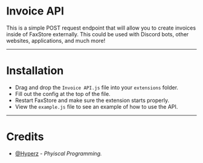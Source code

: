 # Invoice API
This is a simple POST request endpoint that will allow you to create invoices inside of FaxStore externally. This could be used with Discord bots, other websites, applications, and much more!

---

# Installation
- Drag and drop the `Invoice API.js` file into your `extensions` folder.
- Fill out the config at the top of the file.
- Restart FaxStore and make sure the extension starts properly.
- View the `example.js` file to see an example of how to use the API.

---

# Credits
- [@Hyperz](https://store.hyperz.net/discord) - *Phyiscal Programming.*